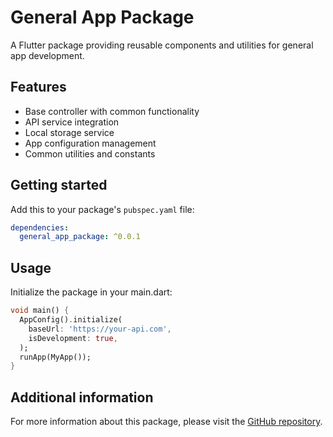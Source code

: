 # General App Package

A Flutter package providing reusable components and utilities for general app development.

## Features

- Base controller with common functionality
- API service integration
- Local storage service
- App configuration management
- Common utilities and constants

## Getting started

Add this to your package's `pubspec.yaml` file:

```yaml
dependencies:
  general_app_package: ^0.0.1
```

## Usage

Initialize the package in your main.dart:

```dart
void main() {
  AppConfig().initialize(
    baseUrl: 'https://your-api.com',
    isDevelopment: true,
  );
  runApp(MyApp());
}
```

## Additional information

For more information about this package, please visit the [GitHub repository](https://github.com/Vicky-Yunitrish-studio/general_app_template).
